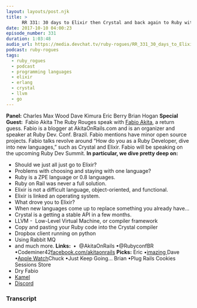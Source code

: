 ```yaml
---
layout: layouts/post.njk
title: >
      RR 331: 30 days to Elixir then Crystal and back again to Ruby with Fabio Akita
date: 2017-10-10 04:00:23
episode_number: 331
duration: 1:03:48
audio_url: https://media.devchat.tv/ruby-rogues/RR_331_30_days_to_Elixir_then_Crystal_and_back_again_to_Ruby_with_Fabio_Akita.mp3
podcast: ruby-rogues
tags: 
  - ruby_rogues
  - podcast
  - programming languages
  - elixir
  - erlang
  - crystal
  - llvm
  - go
---
```


 **Panel:** Charles Max Wood Dave Kimura Eric Berry Brian Hogan **Special Guest:&nbsp;** Fabio Akita The Ruby Rouges speak with [Fabio Akita](http://www.akitaonrails.com), a return guess. Fabio is a blogger at AkitaOnRails.com and is an organizer and speaker at Ruby Dev. Conf. Brazil. Fabio mentions have minor open source projects. Fabio talks revolve around “How do you as a Ruby Developer, dive into new languages,” such as Crystal and Elixir. Fabio will be speaking on the upcoming Ruby Dev Summit. **In particular, we dive pretty deep on:**
- Should we just all just go to Elixir?
- Problems with choosing and staying with one language?
- Ruby is a ZPE language or 0.8 languages.
- Ruby on Rail was never a full solution.
- Elixir is not a difficult language, object-oriented, and functional.
- Elixir is linked an operating system.
- What drove you to Elixir?
- When new languages come up to replace something you already have…
- Crystal is a getting a stable API in a few months.
- LLVM -&nbsp; Low-Level Virtual Machine, or compiler framework
- Copy and pasting your Ruby code into the Crystal compiler
- Dropbox client running on python
- Using Rabbit MQ
- and much more.
**Links:&nbsp;** •&nbsp; @AkitaOnRails •@RubyconfBR •Codeminer42[facebook.com/akitaonrails](http://facebook.com/akitaonrails) **Picks:** Eric •[imazing&nbsp;](https://imazing.com)Dave •[Apple Watch](http://www.apple.com)Chuck •Just Keep Going… Brian •Plug Rails Cookies Sessions Store
- Dry
Fabio
- [Kamel](http://kemalcr.com)
- [Discord](https://discordapp.com)


### Transcript


